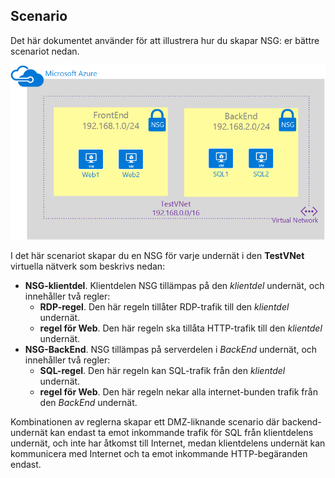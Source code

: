 ## <a name="scenario"></a>Scenario
Det här dokumentet använder för att illustrera hur du skapar NSG: er bättre scenariot nedan.

![VNet-scenario](./media/virtual-networks-create-nsg-scenario-include/figure1.png)

I det här scenariot skapar du en NSG för varje undernät i den **TestVNet** virtuella nätverk som beskrivs nedan: 

* **NSG-klientdel**. Klientdelen NSG tillämpas på den *klientdel* undernät, och innehåller två regler:    
  * **RDP-regel**. Den här regeln tillåter RDP-trafik till den *klientdel* undernät.
  * **regel för Web**. Den här regeln ska tillåta HTTP-trafik till den *klientdel* undernät.
* **NSG-BackEnd**. NSG tillämpas på serverdelen i *BackEnd* undernät, och innehåller två regler:    
  * **SQL-regel**. Den här regeln kan SQL-trafik från den *klientdel* undernät.
  * **regel för Web**. Den här regeln nekar alla internet-bunden trafik från den *BackEnd* undernät.

Kombinationen av reglerna skapar ett DMZ-liknande scenario där backend-undernät kan endast ta emot inkommande trafik för SQL från klientdelens undernät, och inte har åtkomst till Internet, medan klientdelens undernät kan kommunicera med Internet och ta emot inkommande HTTP-begäranden endast.

